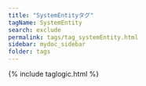 ```yaml
---
title: "SystemEntityタグ"
tagName: SystemEntity
search: exclude
permalink: tags/tag_systemEntity.html
sidebar: mydoc_sidebar
folder: tags
---
```

{% include taglogic.html %}
